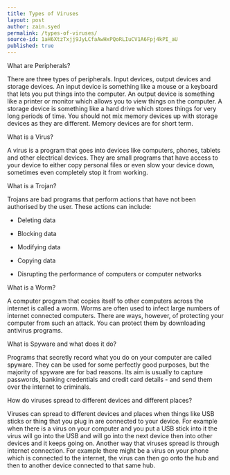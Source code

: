 ```yaml
---
title: Types of Viruses
layout: post
author: zain.syed
permalink: /types-of-viruses/
source-id: 1aH6XtzTxjj9JyLCfaAwHxPQoRLIuCV1A6Fpj4kPI_aU
published: true
---
```

What are Peripherals?

There are three types of peripherals. Input devices, output devices and storage devices. An input device is something like a mouse or a keyboard that lets you put things into the computer. An output device is something like a printer or monitor which allows you to view things on the computer. A storage device is something like a hard drive which stores things for very long periods of time. You should not mix memory devices up with storage devices as they are different. Memory devices are for short term.

What is a Virus?

A virus is a program that goes into devices like computers, phones, tablets and other electrical devices. They are small programs that have access to your device to either copy personal files or even slow your device down, sometimes even completely stop it from working.

What is a Trojan?

Trojans are bad programs that perform actions that have not been authorised by the user. These actions can include:

* Deleting data

* Blocking data

* Modifying data

* Copying data

* Disrupting the performance of computers or computer networks

What is a Worm?

A computer program that copies itself to other computers across the internet is called a worm. Worms are often used to infect large numbers of internet connected computers. There are ways, however, of protecting your computer from such an attack. You can protect them by downloading antivirus programs.

What is Spyware and what does it do?

Programs that secretly record what you do on your computer are called spyware. They can be used for some perfectly good purposes, but the majority of spyware are for bad reasons. Its aim is usually to capture passwords, banking credentials and credit card details - and send them over the internet to criminals.

How do viruses spread to different devices and different places?

Viruses can spread to different devices and places when things like USB sticks or thing that you plug in are connected to your device. For example when there is a virus on your computer and you put a USB stick into it the virus will go into the USB and will go into the next device then into other devices and it keeps going on. Another way that viruses spread is through internet connection. For example there might be a virus on your phone which is connected to the internet, the virus can then go onto the hub and then to another device connected to that same hub.

